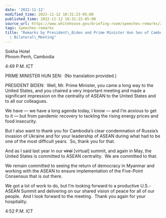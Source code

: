 ```yaml
---
date: '2022-11-12'
modified_time: 2022-11-12 10:31:23-05:00
published_time: 2022-11-12 10:31:22-05:00
source_url: https://www.whitehouse.gov/briefing-room/speeches-remarks/2022/11/12/remarks-by-president-biden-and-prime-minister-hun-sen-of-cambodia-before-bilateral-meeting/
tags: speeches-remarks
title: "Remarks by President\_Biden and Prime Minister Hun Sen of Cambodia Before\
  \ Bilateral\_Meeting"
---
```

 
Sokha Hotel  
Phnom Penh, Cambodia

4:49 P.M. ICT  
  
PRIME MINISTER HUN SEN:  (No translation provided.)  
  
PRESIDENT BIDEN:  Well, Mr. Prime Minister, you came a long way to the
United States, and you chaired a very important meeting and made a
significant impression on the centrality of ASEAN to the United States
and to all our colleagues.  
  
We have — we have a long agenda today, I know — and I’m anxious to get
to it — but from pandemic recovery to tackling the rising energy prices
and food insecurity.  
  
But I also want to thank you for Cambodia’s clear condemnation of
Russia’s invasion of Ukraine and for your leadership of ASEAN during
what had to be one of the most difficult years.  So, thank you for
that.  
  
And as I said last year in our <s>viral</s> \[virtual\] summit, and
again in May, the United States is committed to ASEAN centrality.  We
are committed to that.  
  
We remain committed to seeing the return of democracy in Myanmar and
working with the ASEAN to ensure implementation of the Five-Point
Consensus that is out there.   
  
We got a lot of work to do, but I’m looking forward to a productive
U.S.-ASEAN Summit and delivering on our shared vision of peace for all
of our people.  And I look forward to the meeting.  Thank you again for
your hospitality.  
  
4:52 P.M. ICT
